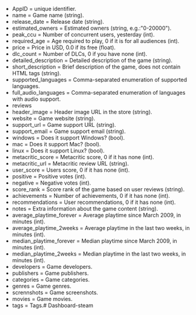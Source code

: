 - AppID = unique identifier.
- name = Game name (string). 
- release_date = Release date (string).
- estimated_owners = Estimated owners (string, e.g.:"0-20000").
- peak_ccu = Number of concurrent users, yesterday (int).
- required_age = Age required to play, 0 if it is for all audiences (int).
- price = Price in USD, 0.0 if its free (float).
- dlc_count = Number of DLCs, 0 if you have none (int).
- detailed_description = Detailed description of the game (string).
- short_description = Brief description of the game, does not contain HTML tags (string).
- supported_languages = Comma-separated enumeration of supported languages.
- full_audio_languages = Comma-separated enumeration of languages with audio support.
- reviews
- header_image = Header image URL in the store (string).
- website = Game website (string).
- support_url = Game support URL (string).
- support_email = Game support email (string).
- windows = Does it support Windows? (bool).
- mac = Does it support Mac? (bool).
- linux = Does it support Linux? (bool).
- metacritic_score = Metacritic score, 0 if it has none (int).
- metacritic_url = Metacritic review URL (string).
- user_score = Users score, 0 if it has none (int).
- positive = Positive votes (int).
- negative = Negative votes (int).
- score_rank = Score rank of the game based on user reviews (string).
- achievements = Number of achievements, 0 if it has none (int).
- recommendations = User recommendations, 0 if it has none (int).
- notes = Extra information about the game content (string).
- average_playtime_forever = Average playtime since March 2009, in minutes (int).
- average_playtime_2weeks = Average playtime in the last two weeks, in minutes (int).
- median_playtime_forever = Median playtime since March 2009, in minutes (int).
- median_playtime_2weeks = Median playtime in the last two weeks, in minutes (int).
- developers = Game developers.
- publishers = Game publishers.
- categories = Game categories.
- genres = Game genres.
- scrennshots = Game screenshots.
- movies = Game movies.
- tags = Tags.# Dashboard-steam
